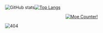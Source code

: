 
![GitHub stats](https://github-readme-stats.vercel.app/api?username=kemomi&show_icons=true&theme=radical)[![Top Langs](https://github-readme-stats.vercel.app/api/top-langs/?username=kemomi&layout=compact)](https://github.com/anuraghazra/github-readme-stats)

<p align="center">
  <a href="https://github.com/kemomi" target="_blank">
    <img alt="Moe Counter!" src="https://count.getloli.com/@kemomi.github?name=kemomi.github&theme=booru-lewd&padding=7&offset=0&align=top&scale=1&pixelated=1&darkmode=auto">
  </a>
</p>


![404](https://user-images.githubusercontent.com/76780905/222870381-a321b618-3595-46f2-97d4-9e6427fbdf41.gif)
